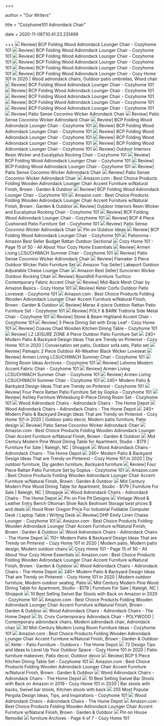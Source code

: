 +++
        
author = "Our Writers"
        
title = "Cozyhome101 Adirondack Chair"
        
date = 2020-11-08T10:41:23.231499
        
+++
[ ![](https://i0.wp.com/cozyhome101.com/wp-content/uploads/2020/10/2-13.jpg?resize=768%2C1024&ssl=1)](https://i0.wp.com/cozyhome101.com/wp-content/uploads/2020/10/2-13.jpg?resize=768%2C1024&ssl=1) Review] BCP Folding Wood Adirondack Lounger Chair - Cozyhome 101
[ ![](https://i0.wp.com/cozyhome101.com/wp-content/uploads/2020/10/10-9.jpg?resize=768%2C1024&ssl=1)](https://i0.wp.com/cozyhome101.com/wp-content/uploads/2020/10/10-9.jpg?resize=768%2C1024&ssl=1) Review] BCP Folding Wood Adirondack Lounger Chair - Cozyhome 101
[ ![](https://i0.wp.com/cozyhome101.com/wp-content/uploads/2020/10/11-6.jpg?resize=768%2C1024&ssl=1)](https://i0.wp.com/cozyhome101.com/wp-content/uploads/2020/10/11-6.jpg?resize=768%2C1024&ssl=1) Review] BCP Folding Wood Adirondack Lounger Chair - Cozyhome 101
[ ![](https://i2.wp.com/cozyhome101.com/wp-content/uploads/2020/10/14-6.jpg?resize=952%2C1024&ssl=1)](https://i2.wp.com/cozyhome101.com/wp-content/uploads/2020/10/14-6.jpg?resize=952%2C1024&ssl=1) Review] BCP Folding Wood Adirondack Lounger Chair - Cozyhome 101
[ ![](https://i2.wp.com/cozyhome101.com/wp-content/uploads/2020/10/15-4.jpg?resize=1024%2C981&ssl=1)](https://i2.wp.com/cozyhome101.com/wp-content/uploads/2020/10/15-4.jpg?resize=1024%2C981&ssl=1) Review] BCP Folding Wood Adirondack Lounger Chair - Cozyhome 101
[ ![](https://i.pinimg.com/736x/80/d9/d2/80d9d206a375d9f8809494459f6c42c2.jpg)](https://i.pinimg.com/736x/80/d9/d2/80d9d206a375d9f8809494459f6c42c2.jpg) Review] BCP Folding Wood Adirondack Lounger Chair - Cozy Home 101 in 2020 |  Wood adirondack chairs, Outdoor patio umbrellas, Wood chair
[ ![](https://i2.wp.com/cozyhome101.com/wp-content/uploads/2020/10/5-11.jpg?resize=768%2C1024&ssl=1)](https://i2.wp.com/cozyhome101.com/wp-content/uploads/2020/10/5-11.jpg?resize=768%2C1024&ssl=1) Review] BCP Folding Wood Adirondack Lounger Chair - Cozyhome 101
[ ![](https://i2.wp.com/cozyhome101.com/wp-content/uploads/2020/10/3-13.jpg?resize=576%2C768&ssl=1)](https://i2.wp.com/cozyhome101.com/wp-content/uploads/2020/10/3-13.jpg?resize=576%2C768&ssl=1) Review] BCP Folding Wood Adirondack Lounger Chair - Cozyhome 101
[ ![](https://i2.wp.com/cozyhome101.com/wp-content/uploads/2020/10/9-12.jpg?resize=768%2C1024&ssl=1)](https://i2.wp.com/cozyhome101.com/wp-content/uploads/2020/10/9-12.jpg?resize=768%2C1024&ssl=1) Review] BCP Folding Wood Adirondack Lounger Chair - Cozyhome 101
[ ![](https://i1.wp.com/cozyhome101.com/wp-content/uploads/2020/10/1-14.jpg?resize=1024%2C768&ssl=1)](https://i1.wp.com/cozyhome101.com/wp-content/uploads/2020/10/1-14.jpg?resize=1024%2C768&ssl=1) Review] BCP Folding Wood Adirondack Lounger Chair - Cozyhome 101
[ ![](https://i1.wp.com/cozyhome101.com/wp-content/uploads/2020/10/6-13.jpg?resize=768%2C1024&ssl=1)](https://i1.wp.com/cozyhome101.com/wp-content/uploads/2020/10/6-13.jpg?resize=768%2C1024&ssl=1) Review] BCP Folding Wood Adirondack Lounger Chair - Cozyhome 101
[ ![](https://i2.wp.com/cozyhome101.com/wp-content/uploads/2019/05/1-2.jpg?fit=700%2C560&ssl=1)](https://i2.wp.com/cozyhome101.com/wp-content/uploads/2019/05/1-2.jpg?fit=700%2C560&ssl=1) Review] Patio Sense Coconino Wicker Adirondack Chair
[ ![](https://i2.wp.com/cozyhome101.com/wp-content/uploads/2019/05/2-2.jpg?fit=700%2C513&ssl=1)](https://i2.wp.com/cozyhome101.com/wp-content/uploads/2019/05/2-2.jpg?fit=700%2C513&ssl=1) Review] Patio Sense Coconino Wicker Adirondack Chair
[ ![](https://i0.wp.com/cozyhome101.com/wp-content/uploads/2020/10/12-6.jpg?resize=1024%2C909&ssl=1)](https://i0.wp.com/cozyhome101.com/wp-content/uploads/2020/10/12-6.jpg?resize=1024%2C909&ssl=1) Review] BCP Folding Wood Adirondack Lounger Chair - Cozyhome 101
[ ![](https://i2.wp.com/cozyhome101.com/wp-content/uploads/2019/08/Untitled-design-2.png?fit=820%2C312&ssl=1)](https://i2.wp.com/cozyhome101.com/wp-content/uploads/2019/08/Untitled-design-2.png?fit=820%2C312&ssl=1) Review] BCP Folding Wood Adirondack Lounger Chair - Cozyhome 101
[ ![](https://i0.wp.com/cozyhome101.com/wp-content/uploads/2020/10/13-8.jpg?resize=768%2C1024&ssl=1)](https://i0.wp.com/cozyhome101.com/wp-content/uploads/2020/10/13-8.jpg?resize=768%2C1024&ssl=1) Review] BCP Folding Wood Adirondack Lounger Chair - Cozyhome 101
[ ![](https://i1.wp.com/cozyhome101.com/wp-content/uploads/2020/10/8-7.jpg?resize=827%2C1024&ssl=1)](https://i1.wp.com/cozyhome101.com/wp-content/uploads/2020/10/8-7.jpg?resize=827%2C1024&ssl=1) Review] BCP Folding Wood Adirondack Lounger Chair - Cozyhome 101
[ ![](https://i2.wp.com/cozyhome101.com/wp-content/uploads/2020/10/4-13.jpg?resize=768%2C1024&ssl=1)](https://i2.wp.com/cozyhome101.com/wp-content/uploads/2020/10/4-13.jpg?resize=768%2C1024&ssl=1) Review] BCP Folding Wood Adirondack Lounger Chair - Cozyhome 101
[ ![](https://i2.wp.com/cozyhome101.com/wp-content/uploads/2018/01/91ZwBJZZocL._SL1500_.jpg?fit=1500%2C1000&ssl=1)](https://i2.wp.com/cozyhome101.com/wp-content/uploads/2018/01/91ZwBJZZocL._SL1500_.jpg?fit=1500%2C1000&ssl=1) Review] Outdoor Interiors Resin Wicker and Eucalyptus Rocking Chair - Cozyhome  101
[ ![](https://i2.wp.com/cozyhome101.com/wp-content/uploads/2019/09/bg.jpg?fit=1200%2C400&ssl=1&resize=200%2C200)](https://i2.wp.com/cozyhome101.com/wp-content/uploads/2019/09/bg.jpg?fit=1200%2C400&ssl=1&resize=200%2C200) Review] BCP Folding Wood Adirondack Lounger Chair - Cozyhome 101
[ ![](https://i0.wp.com/cozyhome101.com/wp-content/uploads/2017/08/81IqEOzTvL._AC_SL1500_.jpg?fit=1200%2C814&ssl=1&resize=200%2C200)](https://i0.wp.com/cozyhome101.com/wp-content/uploads/2017/08/81IqEOzTvL._AC_SL1500_.jpg?fit=1200%2C814&ssl=1&resize=200%2C200) Review] BCP Folding Wood Adirondack Lounger Chair - Cozyhome 101
[ ![](https://i2.wp.com/cozyhome101.com/wp-content/uploads/2018/06/81GQJTTCb2L.jpg?fit=1200%2C900&ssl=1&resize=350%2C200)](https://i2.wp.com/cozyhome101.com/wp-content/uploads/2018/06/81GQJTTCb2L.jpg?fit=1200%2C900&ssl=1&resize=350%2C200) Review] Patio Sense Coconino Wicker Adirondack Chair
[ ![](https://i0.wp.com/cozyhome101.com/wp-content/uploads/2019/05/91-idY23IVL._SL1500_.jpg?fit=968%2C1500&ssl=1)](https://i0.wp.com/cozyhome101.com/wp-content/uploads/2019/05/91-idY23IVL._SL1500_.jpg?fit=968%2C1500&ssl=1) Review] Patio Sense Coconino Wicker Adirondack Chair
[ ![](https://images-na.ssl-images-amazon.com/images/I/810l7ySjSGL._AC_SL1500_.jpg)](https://images-na.ssl-images-amazon.com/images/I/810l7ySjSGL._AC_SL1500_.jpg) Amazon.com : Best Choice Products Folding Wooden Adirondack Lounger Chair  Accent Furniture w/Natural Finish, Brown : Garden & Outdoor
[ ![](https://i1.wp.com/cozyhome101.com/wp-content/uploads/2019/09/1-1.jpg?fit=1200%2C920&ssl=1&resize=350%2C200)](https://i1.wp.com/cozyhome101.com/wp-content/uploads/2019/09/1-1.jpg?fit=1200%2C920&ssl=1&resize=350%2C200) Review] BCP Folding Wood Adirondack Lounger Chair - Cozyhome 101
[ ![](https://m.media-amazon.com/images/I/81zUizI1vpL._AC_UL400_.jpg)](https://m.media-amazon.com/images/I/81zUizI1vpL._AC_UL400_.jpg) Amazon.com : Best Choice Products Folding Wooden Adirondack Lounger Chair  Accent Furniture w/Natural Finish, Brown : Garden & Outdoor
[ ![](https://i0.wp.com/cozyhome101.com/wp-content/uploads/2019/05/91-idY23IVL._SL1500_.jpg?fit=774%2C1200&ssl=1&resize=350%2C200)](https://i0.wp.com/cozyhome101.com/wp-content/uploads/2019/05/91-idY23IVL._SL1500_.jpg?fit=774%2C1200&ssl=1&resize=350%2C200) Review] Outdoor Interiors Resin Wicker and Eucalyptus Rocking Chair - Cozyhome  101
[ ![](https://i2.wp.com/cozyhome101.com/wp-content/uploads/2018/05/81DL9DhrL._SL1500_-1.jpg?fit=1200%2C897&ssl=1&resize=350%2C200)](https://i2.wp.com/cozyhome101.com/wp-content/uploads/2018/05/81DL9DhrL._SL1500_-1.jpg?fit=1200%2C897&ssl=1&resize=350%2C200) Review] BCP Folding Wood Adirondack Lounger Chair - Cozyhome 101
[ ![](https://i2.wp.com/cozyhome101.com/wp-content/uploads/2019/06/bg-3.jpg?resize=1170%2C1170&ssl=1)](https://i2.wp.com/cozyhome101.com/wp-content/uploads/2019/06/bg-3.jpg?resize=1170%2C1170&ssl=1) Review] BCP 4 Piece Cushioned Patio Furniture Set - Cozyhome 101
[ ![](https://i2.wp.com/cozyhome101.com/wp-content/uploads/2018/03/81uxaLIjUSL._SL1500_.jpg?fit=1200%2C798&ssl=1&resize=350%2C200)](https://i2.wp.com/cozyhome101.com/wp-content/uploads/2018/03/81uxaLIjUSL._SL1500_.jpg?fit=1200%2C798&ssl=1&resize=350%2C200) Review] Patio Sense Coconino Wicker Adirondack Chair
[ ![](https://i.pinimg.com/originals/f7/ad/0a/f7ad0ad6cf2b8b6798f2ddfdc335b59b.jpg)](https://i.pinimg.com/originals/f7/ad/0a/f7ad0ad6cf2b8b6798f2ddfdc335b59b.jpg) Pin on Outdoor Ideas
[ ![](https://i0.wp.com/cozyhome101.com/wp-content/uploads/2017/12/81xCs93L8eL._SL1500_.jpg?fit=1200%2C1200&ssl=1&resize=350%2C200)](https://i0.wp.com/cozyhome101.com/wp-content/uploads/2017/12/81xCs93L8eL._SL1500_.jpg?fit=1200%2C1200&ssl=1&resize=350%2C200) Review] BCP Folding Wood Adirondack Lounger Chair - Cozyhome 101
[ ![](https://i2.wp.com/cozyhome101.com/wp-content/uploads/2019/05/1.jpg?fit=1000%2C1000&ssl=1)](https://i2.wp.com/cozyhome101.com/wp-content/uploads/2019/05/1.jpg?fit=1000%2C1000&ssl=1) Patioroma - Amazon Best Seller Budget Rattan Outdoor Sectional
[ ![](https://i1.wp.com/cozyhome101.com/wp-content/uploads/2019/05/bg.jpg?resize=768%2C768&ssl=1)](https://i1.wp.com/cozyhome101.com/wp-content/uploads/2019/05/bg.jpg?resize=768%2C768&ssl=1) Cozy Home 101 - Page 15 of 50 - All About Your Cozy Home Essentials
[ ![](https://i2.wp.com/cozyhome101.com/wp-content/uploads/2019/09/bg.jpg?fit=1500%2C500&ssl=1)](https://i2.wp.com/cozyhome101.com/wp-content/uploads/2019/09/bg.jpg?fit=1500%2C500&ssl=1) Review] Armen Living LCSUCHWACH Summer Chair - Cozyhome 101
[ ![](https://i0.wp.com/cozyhome101.com/wp-content/uploads/2019/05/3-1.jpg?fit=700%2C461&ssl=1)](https://i0.wp.com/cozyhome101.com/wp-content/uploads/2019/05/3-1.jpg?fit=700%2C461&ssl=1) Review] Patio Sense Coconino Wicker Adirondack Chair
[ ![](https://i0.wp.com/cozyhome101.com/wp-content/uploads/2019/06/bg-6.jpg?fit=1000%2C579&ssl=1)](https://i0.wp.com/cozyhome101.com/wp-content/uploads/2019/06/bg-6.jpg?fit=1000%2C579&ssl=1) Review] Flamaker 3 Piece Outdoor Wicker Patio Furniture Set
[ ![](https://i0.wp.com/cozyhome101.com/wp-content/uploads/2018/04/A1eB-4vXmAL._SL1500_.jpg?resize=1170%2C1170&ssl=1)](https://i0.wp.com/cozyhome101.com/wp-content/uploads/2018/04/A1eB-4vXmAL._SL1500_.jpg?resize=1170%2C1170&ssl=1) Amazon Top Seller] Lakeport Outdoor Adjustable Chaise Lounge Chair
[ ![](https://i2.wp.com/cozyhome101.com/wp-content/uploads/2018/03/81DdNOmYCL._SL1500_.jpg?resize=1170%2C780&ssl=1)](https://i2.wp.com/cozyhome101.com/wp-content/uploads/2018/03/81DdNOmYCL._SL1500_.jpg?resize=1170%2C780&ssl=1) Amazon Best Seller] Suncorwn Wicker Outdoor Rocking Chair
[ ![](https://i0.wp.com/cozyhome101.com/wp-content/uploads/2019/08/Untitled-design-1.png?fit=820%2C312&ssl=1)](https://i0.wp.com/cozyhome101.com/wp-content/uploads/2019/08/Untitled-design-1.png?fit=820%2C312&ssl=1) Review] Roundhill Furniture Tuchico Contemporary Fabric Accent Chair
[ ![](https://i0.wp.com/cozyhome101.com/wp-content/uploads/2017/09/814WbQ3MZNL.jpg?resize=768%2C1024&ssl=1)](https://i0.wp.com/cozyhome101.com/wp-content/uploads/2017/09/814WbQ3MZNL.jpg?resize=768%2C1024&ssl=1) Review] Mid-Back Mesh Chair by Amazon Basics - Cozy Home 101
[ ![](https://i0.wp.com/cozyhome101.com/wp-content/uploads/2018/03/91KbEklb4PL._SL1500_.jpg?resize=1170%2C794&ssl=1)](https://i0.wp.com/cozyhome101.com/wp-content/uploads/2018/03/91KbEklb4PL._SL1500_.jpg?resize=1170%2C794&ssl=1) Review] Keter Corfu Outdoor Patio Loveseat - Cozyhome 101
[ ![](https://m.media-amazon.com/images/I/71ZxfJVcHDL._AC_UL400_.jpg)](https://m.media-amazon.com/images/I/71ZxfJVcHDL._AC_UL400_.jpg) Amazon.com : Best Choice Products Folding Wooden Adirondack Lounger Chair  Accent Furniture w/Natural Finish, Brown : Garden & Outdoor
[ ![](https://i1.wp.com/cozyhome101.com/wp-content/uploads/2018/02/81mYoHqTeTL._SL1500_.jpg?resize=1170%2C788&ssl=1)](https://i1.wp.com/cozyhome101.com/wp-content/uploads/2018/02/81mYoHqTeTL._SL1500_.jpg?resize=1170%2C788&ssl=1) Review] Merax 4-piece Outdoor Rattan Patio Furniture Set - Cozyhome 101
[ ![](https://i1.wp.com/cozyhome101.com/wp-content/uploads/2019/02/chairs.jpg?fit=1140%2C889&ssl=1)](https://i1.wp.com/cozyhome101.com/wp-content/uploads/2019/02/chairs.jpg?fit=1140%2C889&ssl=1) Review] POLY & BARK Trattoria Side Metal Chair - Cozyhome 101
[ ![](https://i1.wp.com/cozyhome101.com/wp-content/uploads/2018/02/B1lCPNZbcHS._SL1500_.jpg?resize=1170%2C1170&ssl=1)](https://i1.wp.com/cozyhome101.com/wp-content/uploads/2018/02/B1lCPNZbcHS._SL1500_.jpg?resize=1170%2C1170&ssl=1) Review] Stone & Beam Highland Accent Chair - Cozyhome 101
[ ![](https://i2.wp.com/cozyhome101.com/wp-content/uploads/2018/10/products2Fcoaster2Fcolor2Fdinettes_130006-b0.jpg?resize=768%2C588&ssl=1)](https://i2.wp.com/cozyhome101.com/wp-content/uploads/2018/10/products2Fcoaster2Fcolor2Fdinettes_130006-b0.jpg?resize=768%2C588&ssl=1) Review] 3 Piece Dining Set with Drop Leaf - Cozy Home 101
[ ![](https://i0.wp.com/cozyhome101.com/wp-content/uploads/2018/10/81JjDH-GJ0L._SL1500_-1.jpg?resize=1170%2C1170&ssl=1)](https://i0.wp.com/cozyhome101.com/wp-content/uploads/2018/10/81JjDH-GJ0L._SL1500_-1.jpg?resize=1170%2C1170&ssl=1) Review] Coavas Chad Wooden Kitchen Dining Table - Cozyhome 101
[ ![](https://i2.wp.com/cozyhome101.com/wp-content/uploads/2018/05/81DQzmNBeyL.jpg?resize=1170%2C878&ssl=1)](https://i2.wp.com/cozyhome101.com/wp-content/uploads/2018/05/81DQzmNBeyL.jpg?resize=1170%2C878&ssl=1) Review] LZ LEISURE ZONE 4 Piece Outdoor Patio Furniture Set
[ ![](https://i.pinimg.com/564x/76/c0/93/76c0939fbdaa610470432625817783c6.jpg)](https://i.pinimg.com/564x/76/c0/93/76c0939fbdaa610470432625817783c6.jpg) 240+ Modern Patio & Backyard Design Ideas That are Trendy on Pinterest - Cozy  Home 101 in 2020 | Conversation set patio, Outdoor sofa sets, Patio set
[ ![](https://i0.wp.com/cozyhome101.com/wp-content/uploads/2019/03/3.jpg?resize=1170%2C1170&ssl=1)](https://i0.wp.com/cozyhome101.com/wp-content/uploads/2019/03/3.jpg?resize=1170%2C1170&ssl=1) Review] Pamapic 2 Piece Outdoor All-Weather Black Wicker Loveseat
[ ![](https://i0.wp.com/cozyhome101.com/wp-content/uploads/2020/10/6-12.jpg?resize=768%2C1024&ssl=1)](https://i0.wp.com/cozyhome101.com/wp-content/uploads/2020/10/6-12.jpg?resize=768%2C1024&ssl=1) Review] Armen Living LCSUCHWACH Summer Chair - Cozyhome 101
[ ![](https://i0.wp.com/cozyhome101.com/wp-content/uploads/2020/09/11-6.jpg?resize=1080%2C810&ssl=1)](https://i0.wp.com/cozyhome101.com/wp-content/uploads/2020/09/11-6.jpg?resize=1080%2C810&ssl=1) Dining Room Ideas Archives - Cozyhome 101
[ ![](https://i2.wp.com/cozyhome101.com/wp-content/uploads/2019/10/bg.jpg?resize=1170%2C1463&ssl=1)](https://i2.wp.com/cozyhome101.com/wp-content/uploads/2019/10/bg.jpg?resize=1170%2C1463&ssl=1) Review] Lohoms Modern Accent Fabric Chair - Cozyhome 101
[ ![](https://i1.wp.com/cozyhome101.com/wp-content/uploads/2020/10/1-13.jpg?resize=1024%2C1022&ssl=1)](https://i1.wp.com/cozyhome101.com/wp-content/uploads/2020/10/1-13.jpg?resize=1024%2C1022&ssl=1) Review] Armen Living LCSUCHWACH Summer Chair - Cozyhome 101
[ ![](https://i1.wp.com/cozyhome101.com/wp-content/uploads/2020/10/2-12.jpg?resize=768%2C1024&ssl=1)](https://i1.wp.com/cozyhome101.com/wp-content/uploads/2020/10/2-12.jpg?resize=768%2C1024&ssl=1) Review] Armen Living LCSUCHWACH Summer Chair - Cozyhome 101
[ ![](https://i1.wp.com/cozyhome101.com/wp-content/uploads/2020/05/33.jpg?resize=564%2C564&ssl=1)](https://i1.wp.com/cozyhome101.com/wp-content/uploads/2020/05/33.jpg?resize=564%2C564&ssl=1) 240+ Modern Patio & Backyard Design Ideas That are Trendy on Pinterest - Cozyhome  101
[ ![](https://i0.wp.com/cozyhome101.com/wp-content/uploads/2017/08/81g9rkfgtnl-_sl1600_.jpg?fit=944%2C944&ssl=1)](https://i0.wp.com/cozyhome101.com/wp-content/uploads/2017/08/81g9rkfgtnl-_sl1600_.jpg?fit=944%2C944&ssl=1) Review] Four Piece Rattan Patio Furniture Set by Goplus - Cozyhome 101
[ ![](https://i1.wp.com/cozyhome101.com/wp-content/uploads/2018/01/81TqrRQCzQL._SL1500_.jpg?fit=1500%2C1199&ssl=1)](https://i1.wp.com/cozyhome101.com/wp-content/uploads/2018/01/81TqrRQCzQL._SL1500_.jpg?fit=1500%2C1199&ssl=1) Review] Ashley Furniture Whitesburg 6-Piece Dining Room Set - Cozyhome 101
[ ![](https://images.homedepot-static.com/productImages/bdfdb1d6-3e9b-4b81-8f3e-6c69036605be/svn/casainc-wood-adirondack-chairs-wf-op70302or-64_400.jpg)](https://images.homedepot-static.com/productImages/bdfdb1d6-3e9b-4b81-8f3e-6c69036605be/svn/casainc-wood-adirondack-chairs-wf-op70302or-64_400.jpg) Wood Adirondack Chairs - Adirondack Chairs - The Home Depot
[ ![](https://images.homedepot-static.com/productImages/3146fb61-b84e-479e-b0d3-5f44a7c3377f/svn/costway-wood-adirondack-chairs-op70302gr-64_400.jpg)](https://images.homedepot-static.com/productImages/3146fb61-b84e-479e-b0d3-5f44a7c3377f/svn/costway-wood-adirondack-chairs-op70302gr-64_400.jpg) Wood Adirondack Chairs - Adirondack Chairs - The Home Depot
[ ![](https://i.pinimg.com/736x/2f/eb/92/2feb92953f6c7169448a05fd81e62c72.jpg)](https://i.pinimg.com/736x/2f/eb/92/2feb92953f6c7169448a05fd81e62c72.jpg) 240+ Modern Patio & Backyard Design Ideas That are Trendy on Pinterest - Cozy  Home 101 in 2020 | Outdoor patio decor, Modern patio furniture, Patio design
[ ![](https://i0.wp.com/cozyhome101.com/wp-content/uploads/2019/08/716-MnGjWML-1.jpg?fit=1200%2C726&ssl=1&resize=200%2C200)](https://i0.wp.com/cozyhome101.com/wp-content/uploads/2019/08/716-MnGjWML-1.jpg?fit=1200%2C726&ssl=1&resize=200%2C200) Review] Patio Sense Coconino Wicker Adirondack Chair
[ ![](https://m.media-amazon.com/images/I/71nmgz-HHpL._AC_SS350_.jpg)](https://m.media-amazon.com/images/I/71nmgz-HHpL._AC_SS350_.jpg) Amazon.com : Best Choice Products Folding Wooden Adirondack Lounger Chair  Accent Furniture w/Natural Finish, Brown : Garden & Outdoor
[ ![](https://storage.bhs.cloud.ovh.net/v1/AUTH_e7d15450bedd40b9b599e075527df3cb/wichita/_Mid_Century_Modern_Chairs_300_each_600_f_5f11bf11c630e.jpg)](https://storage.bhs.cloud.ovh.net/v1/AUTH_e7d15450bedd40b9b599e075527df3cb/wichita/_Mid_Century_Modern_Chairs_300_each_600_f_5f11bf11c630e.jpg) Mid Century Modern Pine Wood Dining Table for Apartment, Studio - $179 |  Furniture For Sale | Raleigh, NC | Shoppok
[ ![](https://images.homedepot-static.com/productImages/470eb373-c3d2-4e0c-a1c4-d242967e8d72/svn/life-is-good-wood-adirondack-chairs-ligc7-n-64_400.jpg)](https://images.homedepot-static.com/productImages/470eb373-c3d2-4e0c-a1c4-d242967e8d72/svn/life-is-good-wood-adirondack-chairs-ligc7-n-64_400.jpg) Wood Adirondack Chairs - Adirondack Chairs - The Home Depot
[ ![](https://i.pinimg.com/564x/d6/23/d3/d623d370b05c9a067b8f7d259e95ed8d.jpg)](https://i.pinimg.com/564x/d6/23/d3/d623d370b05c9a067b8f7d259e95ed8d.jpg) 240+ Modern Patio & Backyard Design Ideas That are Trendy on Pinterest - Cozy  Home 101 in 2020 | Diy outdoor furniture, Diy garden furniture, Backyard  furniture
[ ![](https://i0.wp.com/cozyhome101.com/wp-content/uploads/2017/08/71ur76V9aL._SL1600_.jpg?resize=525%2C525&ssl=1)](https://i0.wp.com/cozyhome101.com/wp-content/uploads/2017/08/71ur76V9aL._SL1600_.jpg?resize=525%2C525&ssl=1) Review] Four Piece Rattan Patio Furniture Set by Goplus - Cozyhome 101
[ ![](https://m.media-amazon.com/images/I/71rELax2+RL._AC_SS350_.jpg)](https://m.media-amazon.com/images/I/71rELax2+RL._AC_SS350_.jpg) Amazon.com : Best Choice Products Folding Wooden Adirondack Lounger Chair  Accent Furniture w/Natural Finish, Brown : Garden & Outdoor
[ ![](https://storage.bhs.cloud.ovh.net/v1/AUTH_e7d15450bedd40b9b599e075527df3cb/nwct/_MidCentury_Modern_Furniture_Lighting_and_5f6e1e22d5686.jpg)](https://storage.bhs.cloud.ovh.net/v1/AUTH_e7d15450bedd40b9b599e075527df3cb/nwct/_MidCentury_Modern_Furniture_Lighting_and_5f6e1e22d5686.jpg) Mid Century Modern Pine Wood Dining Table for Apartment, Studio - $179 |  Furniture For Sale | Raleigh, NC | Shoppok
[ ![](https://images.homedepot-static.com/productImages/f3d27033-defe-4c31-8a3e-724752322496/svn/noble-house-wood-adirondack-chairs-82736-64_400.jpg)](https://images.homedepot-static.com/productImages/f3d27033-defe-4c31-8a3e-724752322496/svn/noble-house-wood-adirondack-chairs-82736-64_400.jpg) Wood Adirondack Chairs - Adirondack Chairs - The Home Depot
[ ![](https://i.pinimg.com/736x/02/13/be/0213bed480f5b146f41509c4766129a4.jpg)](https://i.pinimg.com/736x/02/13/be/0213bed480f5b146f41509c4766129a4.jpg) Pin on Fire Pit Designs
[ ![](http://www.chinaadverts.com/utility/image?id=165831&w=0&h=0&hash=e881b0454252debe7f54a4f0c801c2e7)](http://www.chinaadverts.com/utility/image?id=165831&w=0&h=0&hash=e881b0454252debe7f54a4f0c801c2e7) Vintage Wood & Leather Entry Bench Ottoman Shoe Rack Bedroom Storage best  prices $ and deals
[ ![](http://www.findqa.com/utility/image?id=92407&w=0&h=0&hash=c67d35bd468915c5195f0c739aa5cbd7)](http://www.findqa.com/utility/image?id=92407&w=0&h=0&hash=c67d35bd468915c5195f0c739aa5cbd7) Hood River Oregon Price For Industrial Foldable Computer Desk / Laptop  Table / Writing Desk
[ ![](https://i2.wp.com/cozyhome101.com/wp-content/uploads/2017/12/Screen-Shot-2017-12-01-at-9.23.23-PM.png?resize=1170%2C794&ssl=1)](https://i2.wp.com/cozyhome101.com/wp-content/uploads/2017/12/Screen-Shot-2017-12-01-at-9.23.23-PM.png?resize=1170%2C794&ssl=1) Review] DHP Emily Linen Chaise Lounger - Cozyhome 101
[ ![](https://m.media-amazon.com/images/I/61qTChTOsGL._AC_SS350_.jpg)](https://m.media-amazon.com/images/I/61qTChTOsGL._AC_SS350_.jpg) Amazon.com : Best Choice Products Folding Wooden Adirondack Lounger Chair  Accent Furniture w/Natural Finish, Brown : Garden & Outdoor
[ ![](https://images.homedepot-static.com/productImages/f40149ed-972b-4dce-8a6f-ff960372d4af/svn/w-unlimited-wood-adirondack-chairs-sw1912ncset4-64_400.jpg)](https://images.homedepot-static.com/productImages/f40149ed-972b-4dce-8a6f-ff960372d4af/svn/w-unlimited-wood-adirondack-chairs-sw1912ncset4-64_400.jpg) Wood Adirondack Chairs - Adirondack Chairs - The Home Depot
[ ![](https://i.pinimg.com/736x/b1/42/29/b1422987e6d452bb39e28ffaa0791bd2.jpg)](https://i.pinimg.com/736x/b1/42/29/b1422987e6d452bb39e28ffaa0791bd2.jpg) 110+ Modern Patio & Backyard Design Ideas That are Trendy on Pinterest - Cozy  Home 101 in 2020 | Modern patio, Modern patio design, Modern outdoor chairs
[ ![](https://i1.wp.com/cozyhome101.com/wp-content/uploads/2019/06/bg.jpg?resize=768%2C576&ssl=1)](https://i1.wp.com/cozyhome101.com/wp-content/uploads/2019/06/bg.jpg?resize=768%2C576&ssl=1) Cozy Home 101 - Page 15 of 50 - All About Your Cozy Home Essentials
[ ![](https://m.media-amazon.com/images/I/81keay8BEzL._AC_SS350_.jpg)](https://m.media-amazon.com/images/I/81keay8BEzL._AC_SS350_.jpg) Amazon.com : Best Choice Products Folding Wooden Adirondack Lounger Chair  Accent Furniture w/Natural Finish, Brown : Garden & Outdoor
[ ![](https://images.homedepot-static.com/productImages/f293fb33-9c30-4926-8e44-615c1b8a99dd/svn/noble-house-wood-adirondack-chairs-82964-64_400.jpg)](https://images.homedepot-static.com/productImages/f293fb33-9c30-4926-8e44-615c1b8a99dd/svn/noble-house-wood-adirondack-chairs-82964-64_400.jpg) Wood Adirondack Chairs - Adirondack Chairs - The Home Depot
[ ![](https://i.pinimg.com/originals/b7/28/cd/b728cd83764d6c3eb9b1d932a945361f.png)](https://i.pinimg.com/originals/b7/28/cd/b728cd83764d6c3eb9b1d932a945361f.png) 240+ Modern Patio & Backyard Design Ideas That are Trendy on Pinterest - Cozy  Home 101 in 2020 | Modern outdoor furniture, Modern outdoor seating, Patio
[ ![](https://storage.bhs.cloud.ovh.net/v1/AUTH_e7d15450bedd40b9b599e075527df3cb/fargo/_Mid_Century_Modern_VTG_Amish_Furniture_O_5ddec3ba38a73.jpg)](https://storage.bhs.cloud.ovh.net/v1/AUTH_e7d15450bedd40b9b599e075527df3cb/fargo/_Mid_Century_Modern_VTG_Amish_Furniture_O_5ddec3ba38a73.jpg) Mid Century Modern Pine Wood Dining Table for Apartment, Studio - $179 |  Furniture For Sale | Raleigh, NC | Shoppok
[ ![](https://i2.wp.com/cozyhome101.com/wp-content/uploads/2020/04/www.cozyhome101.com-1.png?resize=683%2C1024&ssl=1)](https://i2.wp.com/cozyhome101.com/wp-content/uploads/2020/04/www.cozyhome101.com-1.png?resize=683%2C1024&ssl=1) 10 Best Selling Swivel Bar Stools with Back on Amazon in 2020 - Cozyhome 101
[ ![](https://m.media-amazon.com/images/I/51dbS+n02WL._AC_UL400_.jpg)](https://m.media-amazon.com/images/I/51dbS+n02WL._AC_UL400_.jpg) Amazon.com : Best Choice Products Folding Wooden Adirondack Lounger Chair  Accent Furniture w/Natural Finish, Brown : Garden & Outdoor
[ ![](https://images.homedepot-static.com/productImages/e7fe768b-71c1-4aeb-a2da-72d410d4898e/svn/casainc-wood-adirondack-chairs-wf-op70302or-e4_400.jpg)](https://images.homedepot-static.com/productImages/e7fe768b-71c1-4aeb-a2da-72d410d4898e/svn/casainc-wood-adirondack-chairs-wf-op70302or-e4_400.jpg) Wood Adirondack Chairs - Adirondack Chairs - The Home Depot
[ ![](https://i.pinimg.com/736x/06/09/9f/06099f7cbef0a8640a88b4f32e25b52c.jpg)](https://i.pinimg.com/736x/06/09/9f/06099f7cbef0a8640a88b4f32e25b52c.jpg) St. Croix Contemporary Adirondack Chair - POLYWOOD | Contemporary adirondack  chairs, Modern adirondack chair, Adirondack chair
[ ![](https://i1.wp.com/cozyhome101.com/wp-content/uploads/2019/01/3-7.jpg?resize=1024%2C1024&ssl=1)](https://i1.wp.com/cozyhome101.com/wp-content/uploads/2019/01/3-7.jpg?resize=1024%2C1024&ssl=1) 30 Mid-Century Modern Living Room Furniture Ideas - Cozyhome 101
[ ![](https://m.media-amazon.com/images/I/61fLJUeFxXL._AC_UL400_.jpg)](https://m.media-amazon.com/images/I/61fLJUeFxXL._AC_UL400_.jpg) Amazon.com : Best Choice Products Folding Wooden Adirondack Lounger Chair  Accent Furniture w/Natural Finish, Brown : Garden & Outdoor
[ ![](https://images.homedepot-static.com/productImages/bda8c396-7366-4e8a-8454-0d6d3f58ffa5/svn/keter-plastic-adirondack-chairs-246668-64_400.jpg)](https://images.homedepot-static.com/productImages/bda8c396-7366-4e8a-8454-0d6d3f58ffa5/svn/keter-plastic-adirondack-chairs-246668-64_400.jpg) Keter - Patio Furniture - Outdoors - The Home Depot
[ ![](https://i.pinimg.com/564x/4b/77/18/4b7718b527b9e23da491ef90cff25bc5.jpg)](https://i.pinimg.com/564x/4b/77/18/4b7718b527b9e23da491ef90cff25bc5.jpg) 72 Design Tips and Ideas to Level Up Your Outdoor Space - Cozy Home 101 in  2020 | Patio furniture makeover, Patio decor, Outdoor decor
[ ![](https://i2.wp.com/cozyhome101.com/wp-content/uploads/2019/06/bg-2.jpg?fit=1747%2C1060&ssl=1)](https://i2.wp.com/cozyhome101.com/wp-content/uploads/2019/06/bg-2.jpg?fit=1747%2C1060&ssl=1) Review] BCP 5 Piece Kitchen Dining Table Set - Cozyhome 101
[ ![](https://m.media-amazon.com/images/I/71nJcMXbq1L._AC_UL400_.jpg)](https://m.media-amazon.com/images/I/71nJcMXbq1L._AC_UL400_.jpg) Amazon.com : Best Choice Products Folding Wooden Adirondack Lounger Chair  Accent Furniture w/Natural Finish, Brown : Garden & Outdoor
[ ![](https://images.homedepot-static.com/productImages/351e15df-9f39-467f-9a8e-b97e6c2c8f26/svn/outsunny-wood-adirondack-chairs-84b-285rd-64_400.jpg)](https://images.homedepot-static.com/productImages/351e15df-9f39-467f-9a8e-b97e6c2c8f26/svn/outsunny-wood-adirondack-chairs-84b-285rd-64_400.jpg) Wood Adirondack Chairs - Adirondack Chairs - The Home Depot
[ ![](https://i.pinimg.com/originals/22/b3/b8/22b3b87b49748ba6743549b26c8d8a95.jpg)](https://i.pinimg.com/originals/22/b3/b8/22b3b87b49748ba6743549b26c8d8a95.jpg) 10 Best Selling Swivel Bar Stools with Back on Amazon in 2019 - Cozy Home  101 in 2020 | Bar stools with backs, Swivel bar stools, Kitchen stools with  back
[ ![](https://i2.wp.com/cozyhome101.com/wp-content/uploads/2020/09/villa-jardin-a181117-r2.jpg?resize=1000%2C667&ssl=1)](https://i2.wp.com/cozyhome101.com/wp-content/uploads/2020/09/villa-jardin-a181117-r2.jpg?resize=1000%2C667&ssl=1) 255 Most Popular Pergola Design Ideas, Tips, and Inspirations - Cozyhome 101
[ ![](https://images.homedepot-static.com/productImages/30ea9939-d272-43f8-bd8f-9ddb1ea5af5c/svn/wood-adirondack-chairs-0102hh21pa-64_400.jpg)](https://images.homedepot-static.com/productImages/30ea9939-d272-43f8-bd8f-9ddb1ea5af5c/svn/wood-adirondack-chairs-0102hh21pa-64_400.jpg) Wood Adirondack Chairs - Adirondack Chairs - The Home Depot
[ ![](https://m.media-amazon.com/images/I/51e3UXZMWaL._AC_UL400_.jpg)](https://m.media-amazon.com/images/I/51e3UXZMWaL._AC_UL400_.jpg) Amazon.com : Best Choice Products Folding Wooden Adirondack Lounger Chair  Accent Furniture w/Natural Finish, Brown : Garden & Outdoor
[ ![](https://i.pinimg.com/originals/7d/7a/ef/7d7aef965ba6cf7db3091197e04530f6.jpg)](https://i.pinimg.com/originals/7d/7a/ef/7d7aef965ba6cf7db3091197e04530f6.jpg) Pin on House Remodel
[ ![](https://i1.wp.com/cozyhome101.com/wp-content/uploads/2017/12/A1YAoKXVWiL._SL1500_.jpg?resize=768%2C768&ssl=1)](https://i1.wp.com/cozyhome101.com/wp-content/uploads/2017/12/A1YAoKXVWiL._SL1500_.jpg?resize=768%2C768&ssl=1) furniture Archives - Page 4 of 7 - Cozy Home 101
